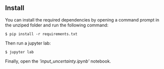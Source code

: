 Install
-------
You can install the required dependencies by opening a command prompt in the unziped folder and run the following command:
``` {.bash}
$ pip install -r requirements.txt
```

Then run a jupyter lab:
``` {.bash}
$ jupyter lab
```

Finally, open the *'input_uncertainty.ipynb'* notebook.
